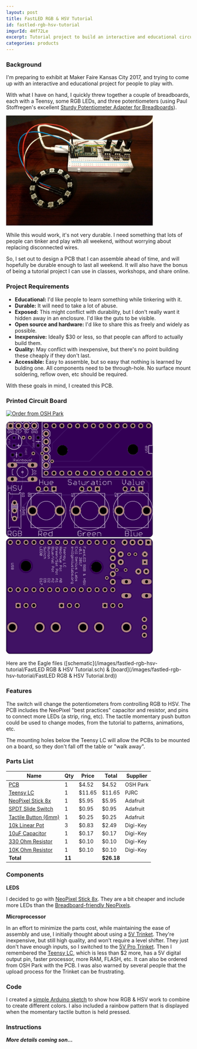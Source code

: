 ```yaml
---
layout: post
title: FastLED RGB & HSV Tutorial
id: fastled-rgb-hsv-tutorial
imgurId: 4Hf72Le
excerpt: Tutorial project to build an interactive and educational circuit board that teaches soldering, basic Arduino programming, and basic FastLED concepts.
categories: products
---
```


### Background

I'm preparing to exhibit at Maker Faire Kansas City 2017, and trying to come up with an interactive and educational project for people to play with.

With what I have on hand, I quickly threw together a couple of breadboards, each with a Teensy, some RGB LEDs, and three potentiometers (using Paul Stoffregen's excellent [Sturdy Potentiometer Adapter for Breadboards](https://oshpark.com/shared_projects/P38N77nS)).

<img src="/images/fastled-rgb-hsv-tutorial/breadboard.jpg" style="width:400px" class="img-responsive" />

While this would work, it's not very durable.  I need something that lots of people can tinker and play with all weekend, without worrying about replacing disconnected wires.

So, I set out to design a PCB that I can assemble ahead of time, and will hopefully be durable enough to last all weekend.  It will also have the bonus of being a tutorial project I can use in classes, workshops, and share online.

### Project Requirements

* **Educational:**  I'd like people to learn something while tinkering with it.
* **Durable:**  It will need to take a lot of abuse.
* **Exposed:**  This might conflict with durability, but I don't really want it hidden away in an enclosure.  I'd like the guts to be visible.
* **Open source and hardware:**  I'd like to share this as freely and widely as possible.
* **Inexpensive:**  Ideally $30 or less, so that people can afford to actually build them.
* **Quality:**  May conflict with inexpensive, but there's no point building these cheaply if they don't last.
* **Accessible:**  Easy to assemble, but so easy that nothing is learned by bulding one.  All components need to be through-hole.  No surface mount soldering, reflow oven, etc should be required.

With these goals in mind, I created this PCB.

### Printed Circuit Board

<a href="https://oshpark.com/shared_projects/O7lkxF3n" target="_blank"><img src="https://oshpark.com/assets/badge-5b7ec47045b78aef6eb9d83b3bac6b1920de805e9a0c227658eac6e19a045b9c.png" alt="Order from OSH Park" /></a>

<img src="/images/fastled-rgb-hsv-tutorial/pcb-top.png" style="width:400px" class="img-responsive" />

<img src="/images/fastled-rgb-hsv-tutorial/pcb-bottom.png" style="width:400px" class="img-responsive" />

Here are the Eagle files ([schematic](/images/fastled-rgb-hsv-tutorial/FastLED RGB & HSV Tutorial.sch) & [board](/images/fastled-rgb-hsv-tutorial/FastLED RGB & HSV Tutorial.brd))

### Features

The switch will change the potentiometers from controlling RGB to HSV.  The PCB includes the NeoPixel "best practices" capacitor and resistor, and pins to connect more LEDs (a strip, ring, etc).  The tactile momentary push button could be used to change modes, from the tutorial to patterns, animations, etc.

The mounting holes below the Teensy LC will allow the PCBs to be mounted on a board, so they don't fall off the table or "walk away".

### Parts List

| Name | Qty | Price | Total | Supplier |
| --- | --- |  --- |  --- |  --- |
| [PCB](https://oshpark.com/shared_projects/O7lkxF3n) | 1 | $4.52 | $4.52 | OSH Park
| [Teensy LC](https://www.pjrc.com/store/teensylc_pins.html) | 1 | $11.65 | $11.65 | PJRC
| [NeoPixel Stick 8x](https://www.adafruit.com/products/1426) | 1 | $5.95 | $5.95 | Adafruit
| [SPDT Slide Switch](https://www.adafruit.com/products/805) | 1 | $0.95 | $0.95 | Adafruit
| [Tactile Button (6mm)](https://www.digikey.com/product-detail/en/omron-electronics-inc-emc-div/B3F-1075/B3F-1075-ND/1811730) | 1 | $0.25 | $0.25	| Adafruit
| [10k Linear Pot](https://www.digikey.com/product-detail/en/bourns-inc/PTV09A-4020U-B103/PTV09A-4020U-B103-ND/3781130) | 3 | $0.83 | $2.49 | Digi-Key
| [10µF Capacitor](https://www.digikey.com/product-detail/en/panasonic-electronic-components/ECA-1HM100/P5178-ND/245037) | 1 | $0.17 | $0.17 | Digi-Key
| [330 Ohm Resistor](https://www.digikey.com/product-detail/en/stackpole-electronics-inc/CF18JT330R/CF18JT330RCT-ND/2022730) | 1 | $0.10 | $0.10 | Digi-Key
| [10K Ohm Resistor](https://www.digikey.com/product-detail/en/stackpole-electronics-inc/CF14JT10K0/CF14JT10K0CT-ND) | 1 | $0.10 | $0.10 | Digi-Key
| **Total** | **11** |  | **$26.18**

### Components

**LEDS**

I decided to go with [NeoPixel Stick 8x](https://www.adafruit.com/products/1426).  They are a bit cheaper and include more LEDs than the [Breadboard-friendly NeoPixels](https://www.adafruit.com/product/1312).

**Microprocessor**

In an effort to minimize the parts cost, while maintaining the ease of assembly and use, I initially thought about using a [5V Trinket](https://www.adafruit.com/products/1501).  They're inexpensive, but still high quality, and won't require a level shifter.  They just don't have enough inputs, so I switched to the [5V Pro Trinket](https://www.adafruit.com/products/2000).  Then I remembered the [Teensy LC](http://www.pjrc.com/teensy/teensyLC.html), which is less than $2 more, has a 5V digital output pin, faster processor, more RAM, FLASH, etc.  It can also be ordered from OSH Park with the PCB.  I was also warned by several people that the upload process for the Trinket can be frustrating.

### Code

I created a [simple Arduino sketch](https://gist.github.com/jasoncoon/fa1e7efd8726223c2b5c5eb5f7256d65) to show how RGB & HSV work to combine to create different colors.  I also included a rainbow pattern that is displayed when the momentary tactile button is held pressed.

### Instructions

***More details coming son...***

